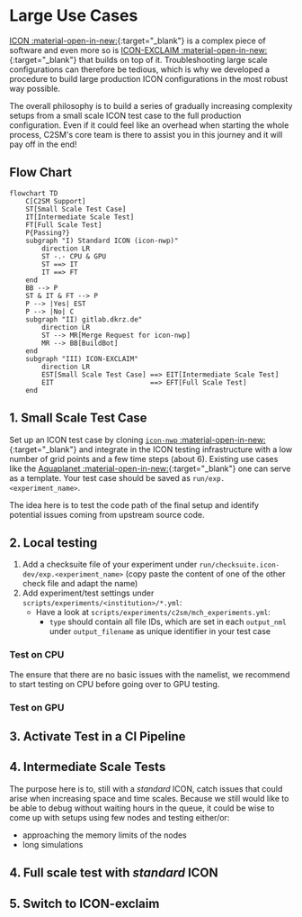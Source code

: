 # Large Use Cases

[ICON :material-open-in-new:](https://www.icon-model.org/icon_model){:target="_blank"} is a complex piece of software and even more so is [ICON-EXCLAIM :material-open-in-new:](https://github.com/C2SM/icon-exclaim){:target="_blank"} that builds on top of it. Troubleshooting large scale configurations can therefore be tedious, which is why we developed a procedure to build large production ICON configurations in the most robust way possible.

The overall philosophy is to build a series of gradually increasing complexity setups from a small scale ICON test case to the full production configuration. Even if it could feel like an overhead when starting the whole process, C2SM's core team is there to assist you in this journey and it will pay off in the end!

## Flow Chart

```mermaid
flowchart TD
    C[C2SM Support]
    ST[Small Scale Test Case]
    IT[Intermediate Scale Test]
    FT[Full Scale Test]
    P{Passing?}
    subgraph "I) Standard ICON (icon-nwp)"
        direction LR
        ST -.- CPU & GPU
        ST ==> IT
        IT ==> FT
    end
    BB --> P
    ST & IT & FT --> P
    P --> |Yes| EST
    P --> |No| C
    subgraph "II) gitlab.dkrz.de"
        direction LR
        ST --> MR[Merge Request for icon-nwp]
        MR --> BB[BuildBot]
    end
    subgraph "III) ICON-EXCLAIM"
        direction LR
        EST[Small Scale Test Case] ==> EIT[Intermediate Scale Test]
        EIT                        ==> EFT[Full Scale Test]
    end
```

## 1. Small Scale Test Case
Set up an ICON test case by cloning [`icon-nwp` :material-open-in-new:](https://gitlab.dkrz.de/icon/icon-nwp){:target="_blank"} and integrate in the ICON testing infrastructure with a low number of grid points and a few time steps (about 6). Existing use cases like the [Aquaplanet :material-open-in-new:](https://gitlab.dkrz.de/icon/icon-nwp/-/blob/master/run/exp.exclaim_ape_R02B04){:target="_blank"} one can serve as a template. Your test case should be saved as `run/exp.<experiment_name>`.

The idea here is to test the code path of the final setup and identify potential issues coming from upstream source code.

## 2. Local testing
1. Add a checksuite file of your experiment under `run/checksuite.icon-dev/exp.<experiment_name>` (copy paste the content of one of the other check file and adapt the name)
2. Add experiment/test settings under `scripts/experiments/<institution>/*.yml`:
    - Have a look at `scripts/experiments/c2sm/mch_experiments.yml`:
        - `type` should contain all file IDs, which are set in each `output_nml` under `output_filename` as unique identifier in your test case

### Test on CPU
The ensure that there are no basic issues with the namelist, we recommend to start testing on CPU before going over to GPU testing.

### Test on GPU

## 3. Activate Test in a CI Pipeline

## 4. Intermediate Scale Tests
The purpose here is to, still with a *standard* ICON, catch issues that could arise when increasing space and time scales. Because we still would like to be able to debug without waiting hours in the queue, it could be wise to come up with setups using few nodes and testing either/or: 

- approaching the memory limits of the nodes
- long simulations

## 4. Full scale test with *standard* ICON

## 5. Switch to ICON-exclaim

